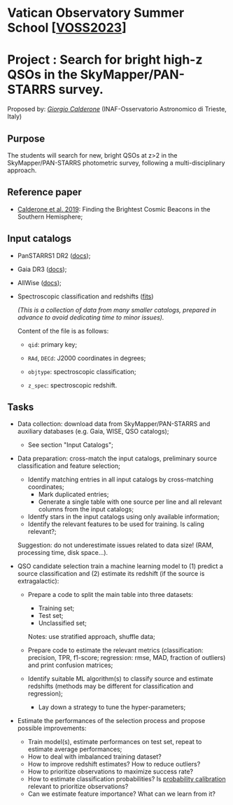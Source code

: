 # Vatican Observatory Summer School [[VOSS2023](https://www.vaticanobservatory.va/en/education/voss/voss-2023)]

# Project : Search for bright high-z QSOs in the SkyMapper/PAN-STARRS survey.

Proposed by: [*Giorgio Calderone*](mailto:giorgio.calderone@inaf.it) (INAF-Osservatorio Astronomico di Trieste, Italy)

## Purpose

The students will search for new, bright QSOs at z>2 in the SkyMapper/PAN-STARRS photometric survey, following a multi-disciplinary approach.

## Reference paper

- [Calderone et al. 2019](https://ui.adsabs.harvard.edu/abs/2019ApJ...887..268C/abstract): Finding the Brightest Cosmic Beacons in the Southern Hemisphere;

## Input catalogs

- PanSTARRS1 DR2 ([docs](https://outerspace.stsci.edu/display/PANSTARRS/PS1+StackObjectView+table+fields));

- Gaia DR3 ([docs](https://gea.esac.esa.int/archive/documentation/GDR3/Gaia_archive/chap_datamodel/sec_dm_main_source_catalogue/ssec_dm_gaia_source.html));

- AllWise ([docs](https://wise2.ipac.caltech.edu/docs/release/allwise/expsup/sec2_1a.html));

- Spectroscopic classification and redshifts ([fits](http://140.105.76.151:8000/VOSS_classifications.fits.gz))
  
  *(This is a collection of data from many smaller catalogs, prepared in advance to avoid dedicating time to minor issues).*
  
  Content of the file is as follows:
  
  - `qid`: primary key;
  
  - `RAd`, `DECd`: J2000 coordinates in degrees;
  
  - `objtype`: spectroscopic classification;
  
  - `z_spec`: spectroscopic redshift.

## Tasks

- Data collection: download data from SkyMapper/PAN-STARRS and auxiliary databases (e.g. Gaia, WISE, QSO catalogs);
  
  - See section "Input Catalogs";

- Data preparation: cross-match the input catalogs, preliminary source classification and feature selection;
  
  - Identify matching entries in all input catalogs by cross-matching coordinates;
    - Mark duplicated entries;
    - Generate a single table with one source per line and all relevant columns from the input catalogs;
  - Identfy stars in the input catalogs using only available information;
  - Identify the relevant features to be used for training.  Is caling relevant?;
  
  Suggestion: do not underestimate issues related to data size! (RAM, processing time, disk space...).

- QSO candidate selection train a machine learning model to (1) predict a source classification and (2) estimate its redshift (if the source is extragalactic):
  
  - Prepare a code to split the main table into three datasets:
    
    - Training set;
    - Test set;
    - Unclassified set;
    
    Notes: use stratified approach, shuffle data;
  
  - Prepare code to estimate the relevant metrics (classification: precision, TPR, f1-score; regression: rmse, MAD, fraction of outliers) and print confusion matrices;
  
  - Identify suitable ML algorithm(s) to classify source and estimate redshifts (methods may be different for classification and regression);
    
    - Lay down a strategy to tune the hyper-parameters;

- Estimate the performances of the selection process and propose possible improvements:
  
  - Train model(s), estimate performances on test set, repeat to estimate average performances;
  - How to deal with imbalanced training dataset?
  - How to improve redshift estimates?  How to reduce outliers?
  - How to prioritize observations to maximize success rate?
  - How to estimate classification probabilities?  Is [probability calibration](https://scikit-learn.org/stable/modules/calibration.html) relevant to prioritize observations?
  - Can we estimate feature importance? What can we learn from it?

